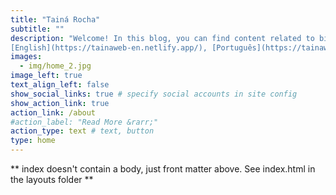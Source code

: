 ```yaml
---
title: "Tainá Rocha"
subtitle: ""
description: "Welcome! In this blog, you can find content related to biodiversity, global changes, bioinformatics, data science, statistics and programming in R (#rstat) <br>
[English](https://tainaweb-en.netlify.app/), [Português](https://tainaweb-pt.netlify.app/)" 
images:
  - img/home_2.jpg
image_left: true
text_align_left: false
show_social_links: true # specify social accounts in site config
show_action_link: true
action_link: /about
#action_label: "Read More &rarr;"
action_type: text # text, button
type: home
---
```


** index doesn't contain a body, just front matter above.
See index.html in the layouts folder **
